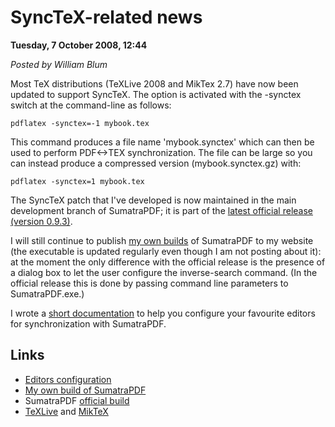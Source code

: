 <script type="text/javascript">
var metadata = { 
    entryId : 'entry081007-214408',
    publishDate : 'Wed, 21 Oct 2015 17:53:16 +0000',
    postDate : '2008-10-07 19:44:08',
    legacyViews : 7921 // as of Oct 30th 2015
};
</script>

# SyncTeX-related news 

**Tuesday, 7 October 2008, 12:44**

_Posted by William Blum_

Most TeX distributions (TeXLive 2008 and MikTex 2.7) have now been updated to support SyncTeX. The option is activated with the -synctex switch at the command-line as follows:

    pdflatex -synctex=-1 mybook.tex

This command produces a file name 'mybook.synctex' which can then be used to perform PDF<->TEX synchronization. The file can be large so you can instead produce a compressed version (mybook.synctex.gz) with:

    pdflatex -synctex=1 mybook.tex

The SyncTeX patch that I've developed is now maintained in the main development branch of SumatraPDF; it is part of the [latest official release (version 0.9.3)](http://blog.kowalczyk.info/software/sumatrapdf/download.html).

I will still continue to publish [my own builds](http://william.famille-blum.org/software/sumatra/SumatraPDF-sync.exe) of SumatraPDF to my website (the executable is updated regularly even though I am not posting about it): at the moment the only difference with the official release is the presence of a dialog box to let the user configure the inverse-search command. (In the official release this is done by passing command line parameters to SumatraPDF.exe.)

I wrote a [short documentation](http://william.famille-blum.org/blog/static.php?page=static081010-000413) to help you configure your favourite editors for synchronization with SumatraPDF.

## Links
- [Editors configuration](http://william.famille-blum.org/blog/static.php?page=static081010-000413)
- [My own build of SumatraPDF](http://william.famille-blum.org/software/sumatra/index.html)
- SumatraPDF [official build](http://blog.kowalczyk.info/software/sumatrapdf/download.html)
- [TeXLive](http://www.tug.org/texlive/) and [MikTeX](http://miktex.org/)
